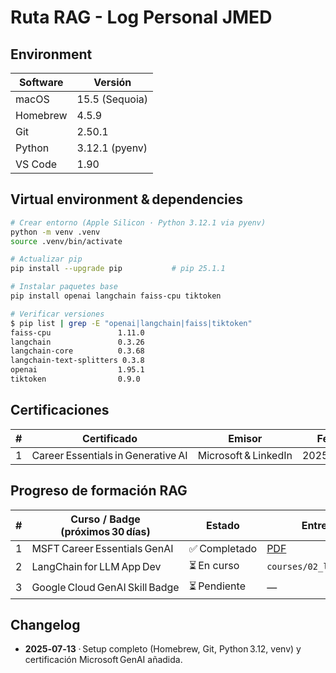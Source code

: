 # Ruta RAG - Log Personal JMED

## Environment
| Software | Versión |
|----------|---------|
| macOS    | 15.5 (Sequoia) |
| Homebrew | 4.5.9 |
| Git      | 2.50.1 |
| Python   | 3.12.1 (pyenv) |
| VS Code  | 1.90 |

## Virtual environment & dependencies
```bash
# Crear entorno (Apple Silicon · Python 3.12.1 via pyenv)
python -m venv .venv
source .venv/bin/activate

# Actualizar pip
pip install --upgrade pip           # pip 25.1.1

# Instalar paquetes base
pip install openai langchain faiss-cpu tiktoken

# Verificar versiones
$ pip list | grep -E "openai|langchain|faiss|tiktoken"
faiss-cpu               1.11.0
langchain               0.3.26
langchain-core          0.3.68
langchain-text-splitters 0.3.8
openai                  1.95.1
tiktoken                0.9.0
```

## Certificaciones

| # | Certificado | Emisor | Fecha | URL |
|---|-------------|--------|-------|-----|
| 1 | Career Essentials in Generative AI | Microsoft & LinkedIn | 2025‑07‑13 | https://www.linkedin.com/learning/certificates/6b7cfe816d24b037ca9567444f7a764467cf7b36d3dd9ecf2b0b5393788af37 |

## Progreso de formación RAG

| # | Curso / Badge (próximos 30 días) | Estado | Entregables |
|---|----------------------------------|--------|-------------|
| 1 | MSFT Career Essentials GenAI | ✅ Completado | [PDF](certs/msft_genai.pdf) |
| 2 | LangChain for LLM App Dev | ⏳ En curso | `courses/02_langchain_rag/` |
| 3 | Google Cloud GenAI Skill Badge | ⏳ Pendiente | — |

## Changelog
- **2025‑07‑13** · Setup completo (Homebrew, Git, Python 3.12, venv) y certificación Microsoft GenAI añadida.
